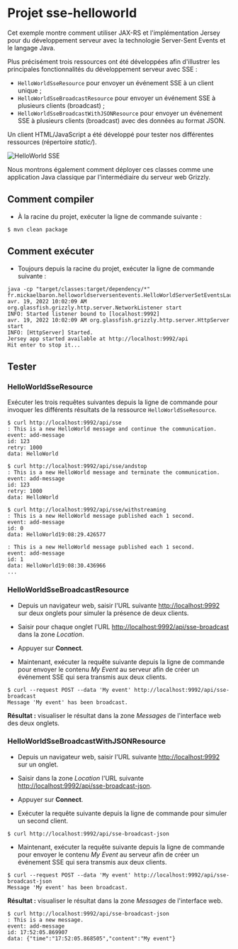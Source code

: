 # Projet sse-helloworld

Cet exemple montre comment utiliser JAX-RS et l'implémentation Jersey pour du développement serveur avec la technologie Server-Sent Events et le langage Java.

Plus précisément trois ressources ont été développées afin d'illustrer les principales fonctionnalités du développement serveur avec SSE :

* `HelloWorldSseResource` pour envoyer un événement SSE à un client unique ;
* `HelloWorldSseBroadcastResource` pour envoyer un événement SSE à plusieurs clients (broadcast) ;
* `HelloWorldSseBroadcastWithJSONResource` pour envoyer un événement SSE à plusieurs clients (broadcast) avec des données au format JSON.

Un client HTML/JavaScript a été développé pour tester nos différentes ressources (répertoire _static/_).

![HelloWorld SSE](./images/sse-helloworldbroadcast.png "HelloWorld SSE")

Nous montrons également comment déployer ces classes comme une application Java classique par l'intermédiaire du serveur web Grizzly.

## Comment compiler

* À la racine du projet, exécuter la ligne de commande suivante :

```console
$ mvn clean package
```

## Comment exécuter

* Toujours depuis la racine du projet, exécuter la ligne de commande suivante :

```console
java -cp "target/classes:target/dependency/*" fr.mickaelbaron.helloworldserversentevents.HelloWorldServerSetEventsLauncher
avr. 19, 2022 10:02:09 AM org.glassfish.grizzly.http.server.NetworkListener start
INFO: Started listener bound to [localhost:9992]
avr. 19, 2022 10:02:09 AM org.glassfish.grizzly.http.server.HttpServer start
INFO: [HttpServer] Started.
Jersey app started available at http://localhost:9992/api
Hit enter to stop it...
```

## Tester

### HelloWorldSseResource

Exécuter les trois requêtes suivantes depuis la ligne de commande pour invoquer les différents résultats de la ressource `HelloWorldSseResource`.

```console
$ curl http://localhost:9992/api/sse
: This is a new HelloWorld message and continue the communication.
event: add-message
id: 123
retry: 1000
data: HelloWorld
```

```console
$ curl http://localhost:9992/api/sse/andstop
: This is a new HelloWorld message and terminate the communication.
event: add-message
id: 123
retry: 1000
data: HelloWorld
```

```console
$ curl http://localhost:9992/api/sse/withstreaming
: This is a new HelloWorld message published each 1 second.
event: add-message
id: 0
data: HelloWorld19:08:29.426577

: This is a new HelloWorld message published each 1 second.
event: add-message
id: 1
data: HelloWorld19:08:30.436966
...
```

### HelloWorldSseBroadcastResource

* Depuis un navigateur web, saisir l'URL suivante <http://localhost:9992> sur deux onglets pour simuler la présence de deux clients.

* Saisir pour chaque onglet l'URL <http://localhost:9992/api/sse-broadcast> dans la zone *Location*.

* Appuyer sur **Connect**.

* Maintenant, exécuter la requête suivante depuis la ligne de commande pour envoyer le contenu *My Event* au serveur afin de créer un événement SSE qui sera transmis aux deux clients.

```console
$ curl --request POST --data 'My event' http://localhost:9992/api/sse-broadcast
Message 'My event' has been broadcast.
```

**Résultat :** visualiser le résultat dans la zone *Messages* de l'interface web des deux onglets.

### HelloWorldSseBroadcastWithJSONResource

* Depuis un navigateur web, saisir l'URL suivante <http://localhost:9992> sur un onglet.

* Saisir dans la zone *Location* l'URL suivante <http://localhost:9992/api/sse-broadcast-json>.

* Appuyer sur **Connect**.

* Exécuter la requête suivante depuis la ligne de commande pour simuler un second client.

```console
$ curl http://localhost:9992/api/sse-broadcast-json
```

* Maintenant, exécuter la requête suivante depuis la ligne de commande pour envoyer le contenu *My Event* au serveur afin de créer un événement SSE qui sera transmis aux deux clients.

```console
$ curl --request POST --data 'My event' http://localhost:9992/api/sse-broadcast-json
Message 'My event' has been broadcast.
```

**Résultat :** visualiser le résultat dans la zone *Messages* de l'interface web.

```console
$ curl http://localhost:9992/api/sse-broadcast-json
: This is a new message.
event: add-message
id: 17:52:05.869907
data: {"time":"17:52:05.868505","content":"My event"}
```